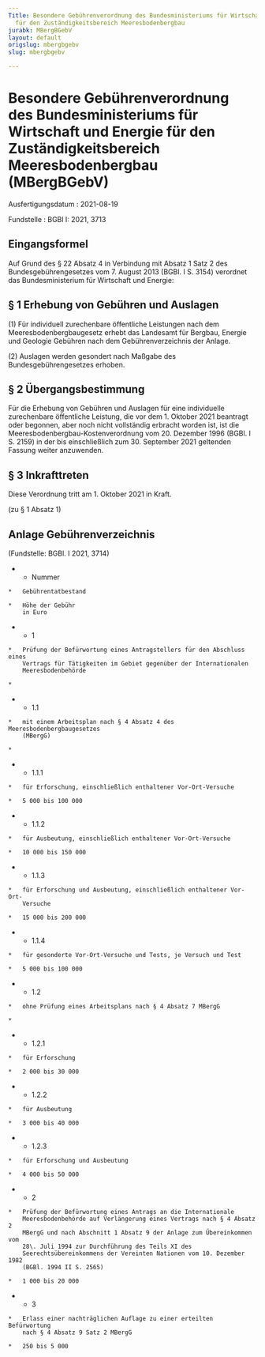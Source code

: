 ```yaml
---
Title: Besondere Gebührenverordnung des Bundesministeriums für Wirtschaft und Energie
  für den Zuständigkeitsbereich Meeresbodenbergbau
jurabk: MBergBGebV
layout: default
origslug: mbergbgebv
slug: mbergbgebv

---
```


# Besondere Gebührenverordnung des Bundesministeriums für Wirtschaft und Energie für den Zuständigkeitsbereich Meeresbodenbergbau (MBergBGebV)

Ausfertigungsdatum
:   2021-08-19

Fundstelle
:   BGBl I: 2021, 3713


## Eingangsformel

Auf Grund des § 22 Absatz 4 in Verbindung mit Absatz 1 Satz 2 des
Bundesgebührengesetzes vom 7. August 2013 (BGBl. I S. 3154) verordnet
das Bundesministerium für Wirtschaft und Energie:


## § 1 Erhebung von Gebühren und Auslagen

(1) Für individuell zurechenbare öffentliche Leistungen nach dem
Meeresbodenbergbaugesetz erhebt das Landesamt für Bergbau, Energie und
Geologie Gebühren nach dem Gebührenverzeichnis der Anlage.

(2) Auslagen werden gesondert nach Maßgabe des Bundesgebührengesetzes
erhoben.


## § 2 Übergangsbestimmung

Für die Erhebung von Gebühren und Auslagen für eine individuelle
zurechenbare öffentliche Leistung, die vor dem 1. Oktober 2021
beantragt oder begonnen, aber noch nicht vollständig erbracht worden
ist, ist die Meeresbodenbergbau-Kostenverordnung vom 20. Dezember 1996
(BGBl. I S. 2159) in der bis einschließlich zum 30. September 2021
geltenden Fassung weiter anzuwenden.


## § 3 Inkrafttreten

Diese Verordnung tritt am 1. Oktober 2021 in Kraft.

(zu § 1 Absatz 1)

## Anlage Gebührenverzeichnis

(Fundstelle: BGBl. I 2021, 3714)



*    *   Nummer

    *   Gebührentatbestand

    *   Höhe der Gebühr
        in Euro


*    *   1

    *   Prüfung der Befürwortung eines Antragstellers für den Abschluss eines
        Vertrags für Tätigkeiten im Gebiet gegenüber der Internationalen
        Meeresbodenbehörde

    *

*    *   1.1

    *   mit einem Arbeitsplan nach § 4 Absatz 4 des Meeresbodenbergbaugesetzes
        (MBergG)

    *

*    *   1.1.1

    *   für Erforschung, einschließlich enthaltener Vor-Ort-Versuche

    *   5 000 bis 100 000


*    *   1.1.2

    *   für Ausbeutung, einschließlich enthaltener Vor-Ort-Versuche

    *   10 000 bis 150 000


*    *   1.1.3

    *   für Erforschung und Ausbeutung, einschließlich enthaltener Vor-Ort-
        Versuche

    *   15 000 bis 200 000


*    *   1.1.4

    *   für gesonderte Vor-Ort-Versuche und Tests, je Versuch und Test

    *   5 000 bis 100 000


*    *   1.2

    *   ohne Prüfung eines Arbeitsplans nach § 4 Absatz 7 MBergG

    *

*    *   1.2.1

    *   für Erforschung

    *   2 000 bis 30 000


*    *   1.2.2

    *   für Ausbeutung

    *   3 000 bis 40 000


*    *   1.2.3

    *   für Erforschung und Ausbeutung

    *   4 000 bis 50 000


*    *   2

    *   Prüfung der Befürwortung eines Antrags an die Internationale
        Meeresbodenbehörde auf Verlängerung eines Vertrags nach § 4 Absatz 2
        MBergG und nach Abschnitt 1 Absatz 9 der Anlage zum Übereinkommen vom
        28\. Juli 1994 zur Durchführung des Teils XI des
        Seerechtsübereinkommens der Vereinten Nationen vom 10. Dezember 1982
        (BGBl. 1994 II S. 2565)

    *   1 000 bis 20 000


*    *   3

    *   Erlass einer nachträglichen Auflage zu einer erteilten Befürwortung
        nach § 4 Absatz 9 Satz 2 MBergG

    *   250 bis 5 000



